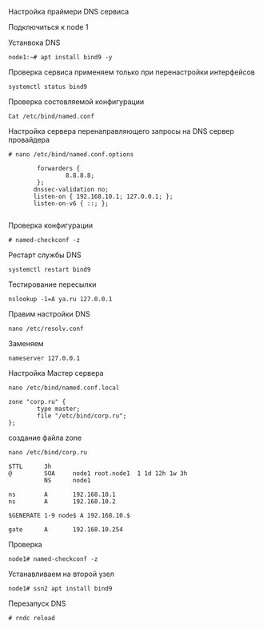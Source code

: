 Настройка праймери DNS сервиса 

Подключиться к node 1

Устанвока DNS
```
node1:~# apt install bind9 -y

```
Проверка сервиса
применяем только при перенастройки интерфейсов
```
systemctl status bind9
```
Проверка состовляемой конфигурации

```
Cat /etc/bind/named.conf
```

Настройка сервера перенаправляющего запросы на DNS cервер провайдера

```
# nano /etc/bind/named.conf.options
```
```
        forwarders {
                8.8.8.8;
        };
       dnssec-validation no;
       listen-on { 192.168.10.1; 127.0.0.1; };
       listen-on-v6 { ::; };
       

```
Проверка конфигурации

```
# named-checkconf -z
```

Рестарт службы DNS

```
systemctl restart bind9
```
Тестирование пересылки

```
nslookup -1=A ya.ru 127.0.0.1
```

Правим настройки DNS
```
nano /etc/resolv.conf
```
Заменяем
```
nameserver 127.0.0.1
```

Настройка Мастер сервера

```
nano /etc/bind/named.conf.local
```
```
zone "corp.ru" {
        type master;
        file "/etc/bind/corp.ru";
};
```

создание файла zone
```
nano /etc/bind/corp.ru
```
```
$TTL      3h
@         SOA     node1 root.node1  1 1d 12h 1w 3h
          NS      node1

ns        A       192.168.10.1
ns        A       192.168.10.2

$GENERATE 1-9 node$ A 192.168.10.$

gate      A       192.168.10.254

```
Проверка
```
node1# named-checkconf -z
```
Устанавливаем на второй узел 
```
node1# ssn2 apt install bind9
```
Перезапуск DNS

```
# rndc reload
```
